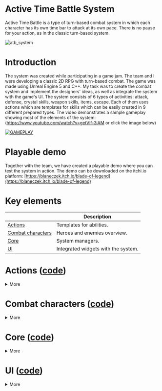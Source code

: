 # Active Time Battle System
Active Time Battle is a type of turn-based combat system in which each character has its own time bar to attack at its own pace. There is no pause for your action, as in the classic turn-based system.

![atb_system](https://github.com/user-attachments/assets/dd45f40c-6826-458c-b025-c6fe10f13a89)

# Introduction
The system was created while participating in a game jam. The team and I were developing a classic 2D RPG with turn-based combat. The game was made using Unreal Engine 5 and C++. My task was to create the combat system and implement the designers' ideas, as well as integrate the system with the game's UI. The system consists of 6 types of activities: attack, defense, crystal skills, weapon skills, items, escape. Each of them uses actions which are templates for skills which can be easily created in 9 different prepared types. The video demonstrates a sample gameplay showing most of the elements of the system: (https://www.youtube.com/watch?v=getVlf-3iAM or click the image below)

[![GAMEPLAY](https://img.youtube.com/vi/getVlf-3iAM/0.jpg)](https://www.youtube.com/watch?v=getVlf-3iAM)

# Playable demo
Together with the team, we have created a playable demo where you can test the system in action. The demo can be downloaded on the itchi.io platform:
[https://blaneczek.itch.io/blade-of-legend](https://blaneczek.itch.io/blade-of-legend)

# Key elements

|                                                                               | Description                                                     |
|-------------------------------------------------------------------------------|-----------------------------------------------------------------|
| [Actions](#actions-code)                                                      | Templates for abilities.                                        |
| [Combat characters](#combat-characters-code)                                  | Heroes and enemies overview.                                    |
| [Core](#core-code)                                                            | System managers.                                                |
| [UI](#ui-code)                                                                | Integrated widgets with the system.                             |


# Actions ([code](Source/BladeOfLegend/DAWID/Actions))  
<details>
<summary>More</summary>
Actions are used for all activities that characters perform during combat, from using abilities to using items. Each action is a UObject that is created when any activity is performed. There are 9 types of actions that determine how an activity will be performed: </br>
  
![image](https://github.com/user-attachments/assets/b5b246d9-91e8-4e83-b154-97bad793ce8a)

Default: an action that is used on the character who performs it, such as using items or the Defense ability.

</br>Default Melee/Range: an action that is used on another character, such as using the default attack ability. In Melee the character runs to the target, in Range the character sends a projectile to the target.
</br>![meleedefault-ezgif com-video-to-gif-converter](https://github.com/user-attachments/assets/e1b230ab-d648-427a-884e-e21447facafa) ![meleedefault-ezgif com-video-to-gif-converter](https://github.com/user-attachments/assets/e1b230ab-d648-427a-884e-e21447facafa) 


</br>Multiple Default Melee/Range: an action used on multiple characters.
</br>Bounce Range: a special action that sends a single projectile that bounces between multiple characters.
</br>Column Melee: a special action in which one column of slots is selected and the character performs the ability on every character in that column
</br>Multiple In Place: a special action in which the ability is used on multiple characters without projectiles or having to walk up to them..
</br>Summon: a special action that allows you to summon new characters to slots.


</br>Let's take a look at how this works. For example, the player selects Attack, selects the enemy character, and then the proper UObject is created. An action of type DefaultMelee is used for this purpose. The character's default attack is created in Blueprint, which inherits from the DefaultMeleeAction class. This way designers can easily create abilities in Blueprints, set all the necessary data and calculate damage or other effects. 
  
![image](https://github.com/user-attachments/assets/5f530f65-0e81-433f-a5ac-ebcfae6f0f37)

<br>
</details>

# Combat characters ([code](Source/BladeOfLegend/DAWID/Characters)) 
<details>
<summary>More</summary>

</details>

# Core ([code](Source/BladeOfLegend/DAWID/Core)) 
<details>
<summary>More</summary>

</details>

# UI ([code](Source/BladeOfLegend/DAWID/UI))
<details>
<summary>More</summary>

</details>
